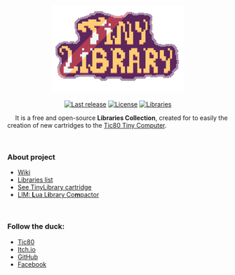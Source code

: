 <div align="center">
	<img src="https://github.com/duckafire/TinyLibrary/blob/main/tinylibrary-icon.png" width="300">
	<p>
   		<a href=""><img alt="Last release" src="https://img.shields.io/badge/Last%20release-v1.3.0-%2325a319"/></a>
    	<a href=""><img alt="License" src="https://img.shields.io/badge/License-MIT-%23a61f82"/></a>
    	<a href=""><img alt="Libraries" src="https://img.shields.io/badge/Libraries-x4-%dd410d"/></a>
    </p>
</div>

&emsp; It is a free and open-source **Libraries Collection**, created for to easily the creation of new cartridges to the [Tic80 Tiny Computer](https://tic80.com "Official site").

<br>

### About project
* [Wiki](https://github.com/duckafire/TinyLibrary/wiki "Official wiki")
* [Libraries list](https://github.com/duckafire/TinyLibrary/tree/main/collection "List of libraries present in collection")
* [See TinyLibrary cartridge](https://tic80.com/play?cart=3288 "Avaliable in tic80.com")
* [LIM: **L**ua L**i**brary Co**m**pactor](https://github.com/duckafire/LIM "Library compactor used in libraries")

<br>

### Follow the duck:
* [Tic80](https://tic80.com/dev?id=8700)
* [Itch.io](https://duckafire.itch.io)  
* [GitHub](https://github.com/duckafire)
* [Facebook](https://facebook.com/duckafire)
